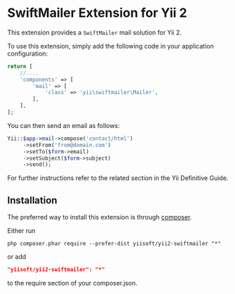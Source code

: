 SwiftMailer Extension for Yii 2
===============================

This extension provides a `SwiftMailer` mail solution for Yii 2.

To use this extension,  simply add the following code in your application configuration:

```php
return [
    //....
    'components' => [
        'mail' => [
            'class' => 'yii\swiftmailer\Mailer',
        ],
    ],
];
```

You can then send an email as follows:

```php
Yii::$app->mail->compose('contact/html')
     ->setFrom('from@domain.com')
     ->setTo($form->email)
     ->setSubject($form->subject)
     ->send();
```

For further instructions refer to the related section in the Yii Definitive Guide.


Installation
------------

The preferred way to install this extension is through [composer](http://getcomposer.org/download/).

Either run

```
php composer.phar require --prefer-dist yiisoft/yii2-swiftmailer "*"
```

or add

```json
"yiisoft/yii2-swiftmailer": "*"
```

to the require section of your composer.json.
